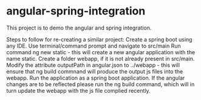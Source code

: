# angular-spring-integration
This project is to demo the angular and spring integration.

Steps to follow for re-creating a similar project:
  Create a spring boot using any IDE.
  Use terminal/command prompt and navigate to src/main
  Run command ng new static - this will create a new angular application with the name static. 
  Create a folder webapp, if it is not already present in src/main. 
  Modify the attribute outputPath in angular.json to ../webapp - this will ensure that ng build commnand will produce the output js files into the webapp. 
  Run the application as a spring boot application. If the angular changes are to be reflected please run the ng build command, which will in turn update the webapp with the js file complied recently.
